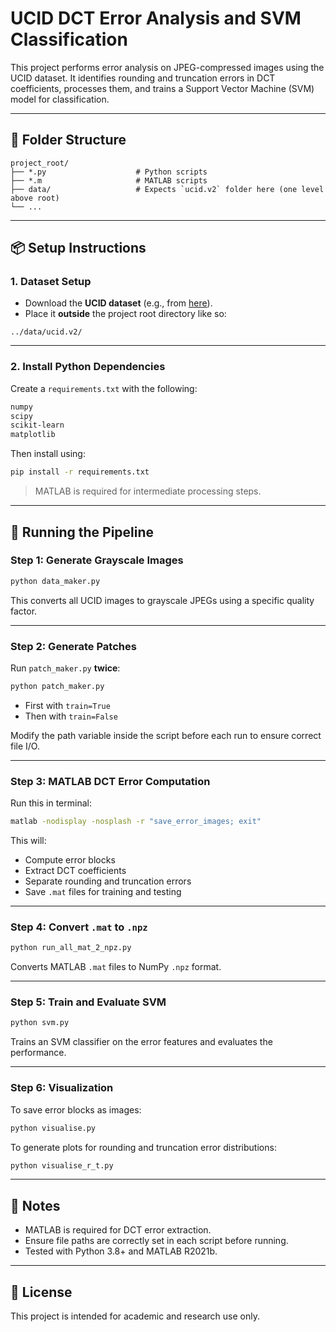 # UCID DCT Error Analysis and SVM Classification

This project performs error analysis on JPEG-compressed images using the UCID dataset. It identifies rounding and truncation errors in DCT coefficients, processes them, and trains a Support Vector Machine (SVM) model for classification.

---

## 📁 Folder Structure

```
project_root/
├── *.py                    # Python scripts
├── *.m                     # MATLAB scripts
├── data/                   # Expects `ucid.v2` folder here (one level above root)
└── ...
```

---

## 📦 Setup Instructions

### 1. Dataset Setup

- Download the **UCID dataset** (e.g., from [here](https://www.essex.ac.uk/news/2010/12/20/ucid-an-image-database)).
- Place it **outside** the project root directory like so:

```
../data/ucid.v2/
```

---

### 2. Install Python Dependencies

Create a `requirements.txt` with the following:

```txt
numpy
scipy
scikit-learn
matplotlib
```

Then install using:

```bash
pip install -r requirements.txt
```

> MATLAB is required for intermediate processing steps.

---

## 🚀 Running the Pipeline

### Step 1: Generate Grayscale Images

```bash
python data_maker.py
```

This converts all UCID images to grayscale JPEGs using a specific quality factor.

---

### Step 2: Generate Patches

Run `patch_maker.py` **twice**:

```bash
python patch_maker.py
```

- First with `train=True`
- Then with `train=False`

Modify the path variable inside the script before each run to ensure correct file I/O.

---

### Step 3: MATLAB DCT Error Computation

Run this in terminal:

```bash
matlab -nodisplay -nosplash -r "save_error_images; exit"
```

This will:

- Compute error blocks  
- Extract DCT coefficients  
- Separate rounding and truncation errors  
- Save `.mat` files for training and testing  

---

### Step 4: Convert `.mat` to `.npz`

```bash
python run_all_mat_2_npz.py
```

Converts MATLAB `.mat` files to NumPy `.npz` format.

---

### Step 5: Train and Evaluate SVM

```bash
python svm.py
```

Trains an SVM classifier on the error features and evaluates the performance.

---

### Step 6: Visualization

To save error blocks as images:

```bash
python visualise.py
```

To generate plots for rounding and truncation error distributions:

```bash
python visualise_r_t.py
```

---

## 📌 Notes

- MATLAB is required for DCT error extraction.
- Ensure file paths are correctly set in each script before running.
- Tested with Python 3.8+ and MATLAB R2021b.

---

## 📄 License

This project is intended for academic and research use only.
